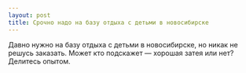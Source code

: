 ```yaml
---
layout: post 
title: Срочно надо на базу отдыха с детьми в новосибирске 
--- 
```

Давно нужно на базу отдыха с детьми в новосибирске, но никак не решусь заказать. Может кто подскажет — хорошая затея или нет? Делитесь опытом.